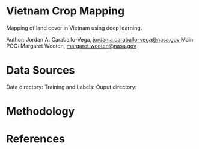 # Vietnam Crop Mapping

Mapping of land cover in Vietnam using deep learning.

Author: Jordan A. Caraballo-Vega, <jordan.a.caraballo-vega@nasa.gov>
Main POC: Margaret Wooten, <margaret.wooten@nasa.gov>

# Data Sources

Data directory: 
Training and Labels: 
Ouput directory: 

# Methodology

# References
